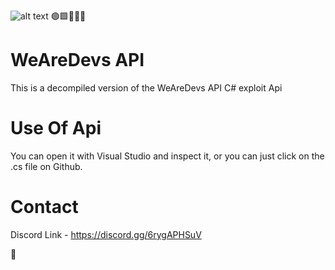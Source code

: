 ![alt text](https://i.imgur.com/zJDwwTB.png) 🟢🟩💚🥗🏡

# WeAreDevs API

This is a decompiled version of the WeAreDevs API C# exploit Api

# Use Of Api

You can open it with Visual Studio and inspect it,
or you can just click on the .cs file on Github.

# Contact

Discord Link - https://discord.gg/6rygAPHSuV

🤗
